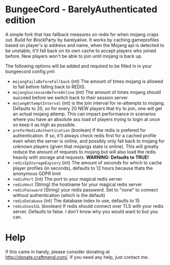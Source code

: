 BungeeCord - BarelyAuthenticated edition
==========
A simple fork that has fallback measures on redis for when mojang craps out. Build for BlockParty by barelyalive. It works by caching gameprofiles based on player's ip address and name, when the Mojang api is detected to be unstable, it'll fall back on its own cache to accept players who joined before. New players won't be able to join until mojang is back up.

The following options will be added and required to be filled in in your bungeecord config.yml:
 - `mojangFailsBeforeFallback` (int) The amount of times mojang is allowed to fail before falling back to REDIS.
 - `mojangSuccessesBeforeOnline` (int) The amount of times mojang should succeed before we switch back to their session server
 - `mojangAttemptInterval` (int) is the join interval for re-attempts to mojang. Defaults to 20, so for every 20 NEW players that try to join, one will get an actual mojang attemp. This can impact performance in scenarios where you have an absolute ass load of players trying to login at once so keep it as high as possible.
 - `preferRedisAuthentication` (boolean) If the redis is prefered for authentication. If so, it'll always check redis first for a cached profile even when the server is online, and possibly only fall back to mojang for unknown players (given that mojangs state is online). This will greatly reduce the amount of requests to mojang but will also load the redis heavily with storage and requests. **WARNING: Defaults to TRUE!**
 - `redisIpStorageExpiery` (int) The amount of seconds for which to cache player profiles (in seconds), defaults to 12 hours because thats the anonymous GDPR limit
 - `redisPort` (int) The port to your magical redis server
 - `redisHost` (String) the hostname for your magical redis server
 - `redisPassword` (String) your redis password. Set to "none" to connect without authentication (which is the default)
 - `redisDatabase` (int) The database index to use, defaults to 15
 - `redisUsesSSL` (boolean) If redis should connect over TLS with your redis server. Defaults to false. I don't know why you would want to but you can.
 
 # Help
 If this came in handy, please consider donating at http://donate.craftmend.com/. If you need any help, just contact me.